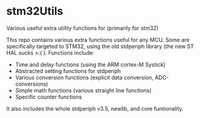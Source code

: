 # stm32Utils
Various useful extra utility functions for (primarily for stm32)

This repo contains various extra functions useful for any MCU. Some are specifically targeted to STM32, using the old stdperiph library (the new ST HAL sucks >:( ).
Functions include:
* Time and delay functions (using the ARM cortex-M Systick)
* Abstracted setting functions for stdperiph
* Various conversion functions (explicit data conversion, ADC-conversions)
* Simple math functions (various straight line functions)
* Specific counter functions

It also includes the whole stdperiph v3.5, newlib, and core funtionality.
